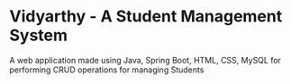 # Vidyarthy - A Student Management System
A web application made using Java, Spring Boot, HTML, CSS, MySQL for performing CRUD operations for managing Students
